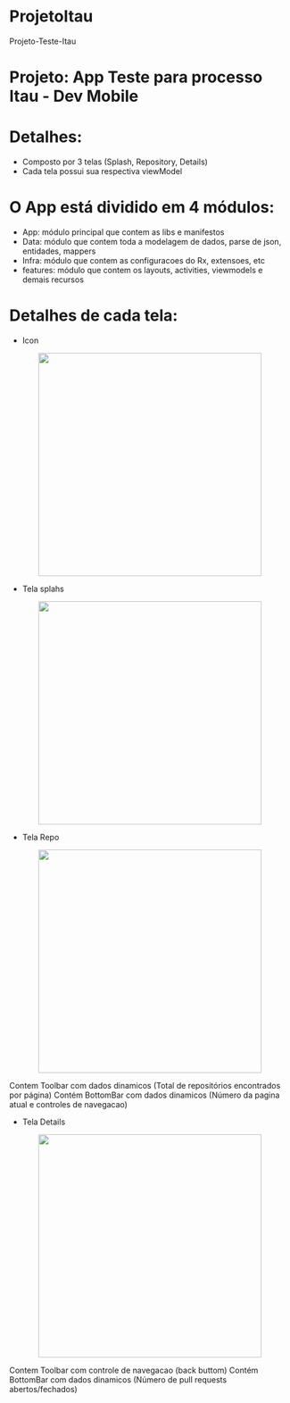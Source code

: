 # ProjetoItau
Projeto-Teste-Itau

# Projeto: App Teste para processo Itau - Dev Mobile

# Detalhes:
- Composto por 3 telas (Splash, Repository, Details)
- Cada tela possui sua respectiva viewModel

# O App está dividido em 4 módulos:
- App: módulo principal que contem as libs e manifestos
- Data: módulo que contem toda a modelagem de dados, parse de json, entidades, mappers
- Infra: módulo que contem as configuracoes do Rx, extensoes, etc
- features: módulo que contem os layouts, activities, viewmodels e demais recursos


# Detalhes de cada tela:
- Icon
<p align="center">
<img src="https://user-images.githubusercontent.com/27828713/85243347-07b8fc80-b418-11ea-93f4-35a11904a836.png"
     width="400">
</p>


- Tela splahs
<p align="center">
<img src="https://user-images.githubusercontent.com/27828713/85243351-0a1b5680-b418-11ea-9df9-4bb8b290bca5.png"
     width="400">
</p>


- Tela Repo
<p align="center">
<img src="https://user-images.githubusercontent.com/27828713/85243356-0d164700-b418-11ea-9240-f0e224500206.png"
     width="400">
</p>
Contem Toolbar com dados dinamicos (Total de repositórios encontrados por página)
Contém BottomBar com dados dinamicos (Número da pagina atual e controles de navegacao)


- Tela Details
<p align="center">
<img src="https://user-images.githubusercontent.com/27828713/85243359-10113780-b418-11ea-80b8-2fb7fd06609c.png"
     width="400">
</p>
Contem Toolbar com controle de navegacao (back buttom)
Contém BottomBar com dados dinamicos (Número de pull requests abertos/fechados)
